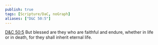 ```yaml
---
publish: true
tags: [Scripture/DaC, noGraph]
aliases: ["D&C 50:5"]
---
```

[D&C 50:5](https://churchofjesuschrist.org/study/scriptures/dc-testament/dc/50?lang=eng&id=p5#p5) But blessed are they who are faithful and endure, whether in life or in death, for they shall inherit eternal life.
